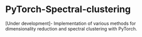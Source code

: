 # PyTorch-Spectral-clustering
[Under development]- Implementation of various methods for dimensionality reduction and spectral clustering with PyTorch.
